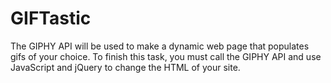 # GIFTastic
The GIPHY API will be used to make a dynamic web page that populates gifs of your choice. To finish this task, you must call the GIPHY API and use JavaScript and jQuery to change the HTML of your site.
